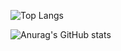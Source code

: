 
![Top Langs](https://github-readme-stats.vercel.app/api/top-langs/?username=taeyungithub&layout=compact&exclude_repo=repo1,repo2)

![Anurag's GitHub stats](https://github-readme-stats.vercel.app/api?username=taeyungithub&theme=default&show_icons=true)
